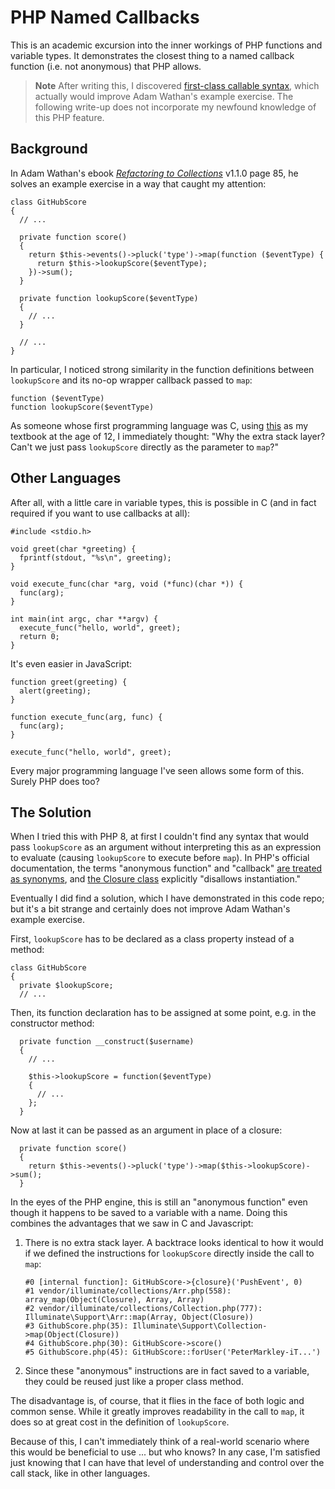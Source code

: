 # PHP Named Callbacks

This is an academic excursion into the inner workings of PHP functions and variable types. It demonstrates the closest thing to a named callback function (i.e. not anonymous) that PHP allows.

> **Note**
> After writing this, I discovered [first-class callable syntax](https://www.php.net/manual/en/functions.first_class_callable_syntax.php), which actually would improve Adam Wathan's example exercise. The following write-up does not incorporate my newfound knowledge of this PHP feature.

## Background

In Adam Wathan's ebook [_Refactoring to Collections_](https://adamwathan.me/refactoring-to-collections/#packages) v1.1.0 page 85, he solves an example exercise in a way that caught my attention:

```
class GitHubScore
{
  // ...
  
  private function score()
  {
    return $this->events()->pluck('type')->map(function ($eventType) {
      return $this->lookupScore($eventType);
    })->sum();
  }
  
  private function lookupScore($eventType)
  {
    // ...
  }

  // ...
}
```

In particular, I noticed strong similarity in the function definitions between `lookupScore` and its no-op wrapper callback passed to `map`:
```
function ($eventType)
function lookupScore($eventType)
```

As someone whose first programming language was C, using [this](https://en.wikipedia.org/wiki/The_C_Programming_Language) as my textbook at the age of 12, I immediately thought: "Why the extra stack layer? Can't we just pass `lookupScore` directly as the parameter to `map`?"

## Other Languages

After all, with a little care in variable types, this is possible in C (and in fact required if you want to use callbacks at all):
```
#include <stdio.h>

void greet(char *greeting) {
  fprintf(stdout, "%s\n", greeting);
}

void execute_func(char *arg, void (*func)(char *)) {
  func(arg);
}

int main(int argc, char **argv) {
  execute_func("hello, world", greet);
  return 0;
}
```

It's even easier in JavaScript:
```
function greet(greeting) {
  alert(greeting);
}

function execute_func(arg, func) {
  func(arg);
}

execute_func("hello, world", greet);
```

Every major programming language I've seen allows some form of this. Surely PHP does too?

## The Solution

When I tried this with PHP 8, at first I couldn't find any syntax that would pass `lookupScore` as an argument without interpreting this as an expression to evaluate (causing `lookupScore` to execute before `map`). In PHP's official documentation, the terms "anonymous function" and "callback" [are treated as synonyms](https://www.php.net/manual/en/functions.anonymous.php), and [the Closure class](https://www.php.net/manual/en/class.closure.php) explicitly "disallows instantiation."

Eventually I did find a solution, which I have demonstrated in this code repo; but it's a bit strange and certainly does not improve Adam Wathan's example exercise.

First, `lookupScore` has to be declared as a class property instead of a method:
```
class GitHubScore
{
  private $lookupScore;
  // ...
```

Then, its function declaration has to be assigned at some point, e.g. in the constructor method:
```
  private function __construct($username)
  {
    // ...
    
    $this->lookupScore = function($eventType)
    {
      // ...
    };
  }
```

Now at last it can be passed as an argument in place of a closure:
```
  private function score()
  {
    return $this->events()->pluck('type')->map($this->lookupScore)->sum();
  }
```

In the eyes of the PHP engine, this is still an "anonymous function" even though it happens to be saved to a variable with a name. Doing this combines the advantages that we saw in C and Javascript:

1. There is no extra stack layer. A backtrace looks identical to how it would if we defined the instructions for `lookupScore` directly inside the call to `map`:
   ```
   #0 [internal function]: GitHubScore->{closure}('PushEvent', 0)
   #1 vendor/illuminate/collections/Arr.php(558): array_map(Object(Closure), Array, Array)
   #2 vendor/illuminate/collections/Collection.php(777): Illuminate\Support\Arr::map(Array, Object(Closure))
   #3 GithubScore.php(35): Illuminate\Support\Collection->map(Object(Closure))
   #4 GithubScore.php(30): GitHubScore->score()
   #5 GithubScore.php(45): GitHubScore::forUser('PeterMarkley-iT...')
   ```
2. Since these "anonymous" instructions are in fact saved to a variable, they could be reused just like a proper class method.

The disadvantage is, of course, that it flies in the face of both logic and common sense. While it greatly improves readability in the call to `map`, it does so at great cost in the definition of `lookupScore`.

Because of this, I can't immediately think of a real-world scenario where this would be beneficial to use ... but who knows? In any case, I'm satisfied just knowing that I can have that level of understanding and control over the call stack, like in other languages.
